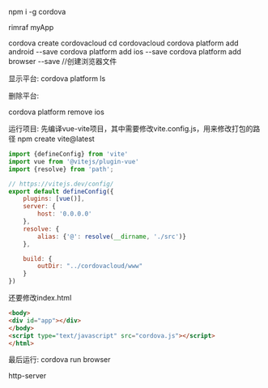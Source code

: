 npm i -g cordova

rimraf myApp

cordova create cordovacloud
cd cordovacloud
cordova platform add android --save
cordova platform add ios --save
cordova platform add browser  --save //创建浏览器文件

显示平台:
cordova platform ls

删除平台:

cordova platform remove ios

运行项目:
先编译vue-vite项目，其中需要修改vite.config.js，用来修改打包的路径
npm create vite@latest
```js
import {defineConfig} from 'vite'
import vue from '@vitejs/plugin-vue'
import {resolve} from 'path';

// https://vitejs.dev/config/
export default defineConfig({
    plugins: [vue()],
    server: {
        host: '0.0.0.0'
    },
    resolve: {
        alias: {'@': resolve(__dirname, './src')}
    },

    build: {
        outDir: "../cordovacloud/www"
    }
})
```
还要修改index.html
```html
<body>
<div id="app"></div>
</body>
<script type="text/javascript" src="cordova.js"></script>
</html>
```

最后运行:
cordova run browser

http-server